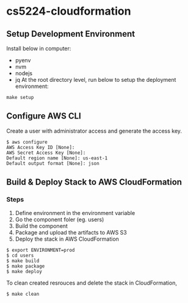 # cs5224-cloudformation
## Setup Development Environment
Install below in computer:
- pyenv
- nvm
- nodejs
- jq
At the root directory level, run below to setup the deployment environment:
```
make setup
```

## Configure AWS CLI
Create a user with administrator access and generate the access key.
```
$ aws configure
AWS Access Key ID [None]: 
AWS Secret Access Key [None]: 
Default region name [None]: us-east-1
Default output format [None]: json
```
## Build & Deploy Stack to AWS CloudFormation
### Steps
1. Define environment in the environment variable
2. Go the component foler (eg. users)
3. Build the component
3. Package and upload the artifacts to AWS S3
4. Deploy the stack in AWS CloudFormation
```
$ export ENVIRONMENT=prod
$ cd users
$ make build
$ make package
$ make deploy
```
To clean created resrouces and delete the stack in CloudFormation,
```
$ make clean
```
